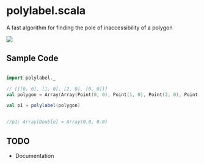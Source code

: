 # polylabel.scala
A fast algorithm for finding the pole of inaccessibility of a polygon

![](https://raw.githubusercontent.com/ziyasal/polylabel/master/misc/img.png)

## Sample Code

```scala

import polylabel._

// [[[0, 0], [1, 0], [2, 0], [0, 0]]]
val polygon = Array(Array(Point(0, 0), Point(1, 0), Point(2, 0), Point(0, 0)))

val p1 = polylabel(polygon)


//p1: Array[Double] = Array(0.0, 0.0)

 ```

## TODO
 - Documentation
